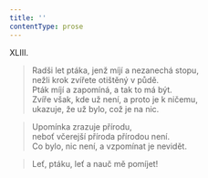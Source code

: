 ```yaml
---
title: ''
contentType: prose
---
```


XLIII.

> Radši let ptáka, jenž míjí a nezanechá stopu,  
> nežli krok zvířete otištěný v půdě.  
> Pták míjí a zapomíná, a tak to má být.  
> Zvíře však, kde už není, a proto je k ničemu,  
> ukazuje, že už bylo, což je na nic.

> Upomínka zrazuje přírodu,  
> neboť včerejší příroda přírodou není.  
> Co bylo, nic není, a vzpomínat je nevidět.

> Leť, ptáku, leť a nauč mě pomíjet!
